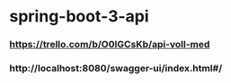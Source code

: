 ﻿# spring-boot-3-api


### https://trello.com/b/O0lGCsKb/api-voll-med

### http://localhost:8080/swagger-ui/index.html#/
